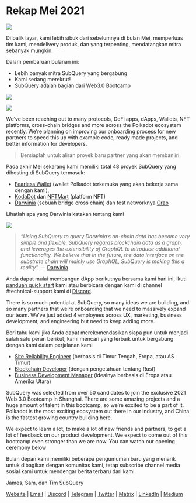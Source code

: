 # Rekap Mei 2021

![](https://miro.medium.com/max/1400/1*5E_eIJBTvHI7W24ib_Syvw.png)

Di balik layar, kami lebih sibuk dari sebelumnya di bulan Mei, memperluas tim kami, mendelivery produk, dan yang terpenting, mendatangkan mitra sebanyak mungkin.

Dalam pembaruan bulanan ini:

-   Lebih banyak mitra SubQuery yang bergabung
-   Kami sedang merekrut!
-   SubQuery adalah bagian dari Web3.0 Bootcamp

![](https://miro.medium.com/freeze/max/60/1*bFOaBnLZUfhRxiQa7fjbwA.gif?q=20)

![](https://miro.medium.com/max/640/1*bFOaBnLZUfhRxiQa7fjbwA.gif)

We’ve been reaching out to many protocols, DeFi apps, dApps, Wallets, NFT platforms, cross-chain bridges and more across the Polkadot ecosystem recently. We’re planning on improving our onboarding process for new partners to speed this up with example code, ready made projects, and better information for developers.

> Bersiaplah untuk aliran proyek baru partner yang akan membanjiri.

Pada akhir Mei sekarang kami memiliki total 48 proyek SubQuery yang dihosting di SubQuery termasuk:

-   [Fearless Wallet](https://fearlesswallet.io/) (wallet Polkadot terkemuka yang akan bekerja sama dengan kami),
-   [KodaDot](https://kodadot.xyz/) dan [NFTMart](https://www.nftmart.io/) (platform NFT)
-   [Darwinia](https://explorer.subquery.network/subquery/darwinia-network/darwinia) (sebuah bridge cross chain) dan test networknya [Crab](https://explorer.subquery.network/subquery/wuminzhe/crab)

Lihatlah apa yang Darwinia katakan tentang kami

![](https://miro.medium.com/max/1400/0*Bc8P3mcH6rz-KtT0)

> _“Using SubQuery to query Darwinia’s on-chain data has become very simple and flexible. SubQuery regards blockchain data as a graph, and leverages the extensibility of GraphQL to introduce additional functionality. We believe that in the future, the data interface on the substrate chain will mainly use GraphQL, SubQuery is making this a reality”._ — [Darwinia](https://subquery.medium.com/darwinias-network-data-is-now-available-for-free-in-subquery-b4f51c73fb15)

Anda dapat mulai membangun dApp berikutnya bersama kami hari ini, ikuti [panduan quick start](https://doc.subquery.network/quickstart.html) kami atau berbicara dengan kami di channel #technical-support kami di [Discord](https://discord.com/invite/78zg8aBSMG).

There is so much potential at SubQuery, so many ideas we are building, and so many partners that we’re onboarding that we need to massively expand our team. We’ve just added 4 employees across UX, marketing, business development, and engineering but need to keep adding more.

Beri tahu kami jika Anda dapat merekomendasikan siapa pun untuk menjadi salah satu peran berikut, kami mencari yang terbaik untuk bergabung dengan kami dalam perjalanan kami

-   [Site Reliability Engineer](https://dash.recooty.com/openings/details/e44cf9762b402f5d8b5bc36f60304a15) (berbasis di Timur Tengah, Eropa, atau AS Timur)
-   [Blockchain Developer](https://dash.recooty.com/openings/details/9578a63fbe545bd82cc5bbe749636af1) (dengan pengetahuan tentang Rust)
-   [Business Development Manager](https://rcty.co/3coJPrV) (idealnya berbasis di Eropa atau Amerika Utara)

SubQuery was selected from over 50 candidates to join the exclusive 2021 Web 3.0 Bootcamp in Shanghai. There are some amazing projects and a huge amount of talent in this bootcamp, so we’re excited to be a part of it. Polkadot is the most exciting ecosystem out there in our industry, and China is the fastest growing country building here.

We expect to learn a lot, to make a lot of new friends and partners, to get a lot of feedback on our product development. We expect to come out of this bootcamp even stronger than we are now. You can watch our opening ceremony below

Bulan depan kami memiliki beberapa pengumuman baru yang menarik untuk dibagikan dengan komunitas kami, tetap subscribe channel media sosial kami untuk mendengar berita terbaru dari kami.

James, Sam, dan Tim SubQuery

[Website](https://subquery.network/) | [Email](mailto:hello@subquery.network) | [Discord](https://discord.com/invite/78zg8aBSMG) | [Telegram](https://t.me/subquerynetwork) | [Twitter](https://twitter.com/subquerynetwork) | [Matrix](https://matrix.to/#/#subquery:matrix.org) | [LinkedIn](https://www.linkedin.com/company/subquery) | [Medium](https://subquery.medium.com/)
